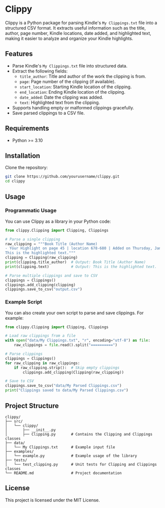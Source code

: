 # Clippy

Clippy is a Python package for parsing Kindle's `My Clippings.txt` file into a structured CSV format. It extracts useful information such as the title, author, page number, Kindle locations, date added, and highlighted text, making it easier to analyze and organize your Kindle highlights.

## Features

- Parse Kindle's `My Clippings.txt` file into structured data.
- Extract the following fields:
  - `title_author`: Title and author of the work the clipping is from.
  - `page`: Page number of the clipping (if available).
  - `start_location`: Starting Kindle location of the clipping.
  - `end_location`: Ending Kindle location of the clipping.
  - `date_added`: Date the clipping was added.
  - `text`: Highlighted text from the clipping.
- Supports handling empty or malformed clippings gracefully.
- Save parsed clippings to a CSV file.

## Requirements

- Python >= 3.10

## Installation

Clone the repository:
   ```bash
   git clone https://github.com/yourusername/clippy.git
   cd clippy
   ```

## Usage
### Programmatic Usage
You can use Clippy as a library in your Python code:
```python
from clippy.Clipping import Clipping, Clippings

# Parse a single clipping
raw_clipping = """Book Title (Author Name)
- Your Highlight on page 45 | location 678-680 | Added on Thursday, January 1, 2023
This is the highlighted text."""
clipping = Clipping(raw_clipping)
print(clipping.title_author)  # Output: Book Title (Author Name)
print(clipping.text)          # Output: This is the highlighted text.

# Parse multiple clippings and save to CSV
clippings = Clippings()
clippings.add_clipping(clipping)
clippings.save_to_csv("output.csv")
```

### Example Script
You can also create your own script to parse and save clippings. For example:
```python
from clippy.Clipping import Clipping, Clippings

# Load raw clippings from a file
with open("data/My Clippings.txt", "r", encoding="utf-8") as file:
    raw_clippings = file.read().split("==========")

# Parse clippings
clippings = Clippings()
for raw_clipping in raw_clippings:
    if raw_clipping.strip():  # Skip empty clippings
        clippings.add_clipping(Clipping(raw_clipping))

# Save to CSV
clippings.save_to_csv("data/My Parsed Clippings.csv")
print("Clippings saved to data/My Parsed Clippings.csv")
```

## Project Structure
```
clippy/
├── src/
│   └── clippy/
│       ├── __init__.py
│       ├── Clipping.py       # Contains the Clipping and Clippings classes
├── data/
│   └── My Clippings.txt      # Example input file
├── examples/
│   └── example.py            # Example usage of the library
├── tests/
│   └── test_clipping.py      # Unit tests for Clipping and Clippings classes
└── README.md                 # Project documentation
```

## License
This project is licensed under the MIT License.